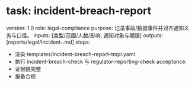 # task: incident-breach-report

version: 1.0
role: legal-compliance
purpose: 记录事故/数据事件并对齐通知义务与口径。
inputs: [类型/范围/人数/影响, 通知对象与期限]
outputs: [reports/legal/incident-<id>.md]
steps:

- 渲染 templates/incident-breach-report-tmpl.yaml
- 执行 incident-breach-check 与 regulator-reporting-check
  acceptance:
- 证据链完整
- 报备合规
